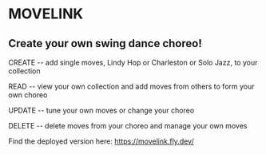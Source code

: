 <h1>MOVELINK</h1>
<h2>Create your own swing dance choreo!</h2>

CREATE -- add single moves, Lindy Hop or Charleston or Solo Jazz, to your collection

READ -- view your own collection and add moves from others to form your own choreo

UPDATE -- tune your own moves or change your choreo

DELETE -- delete moves from your choreo and manage your own moves

Find the deployed version here: https://movelink.fly.dev/
